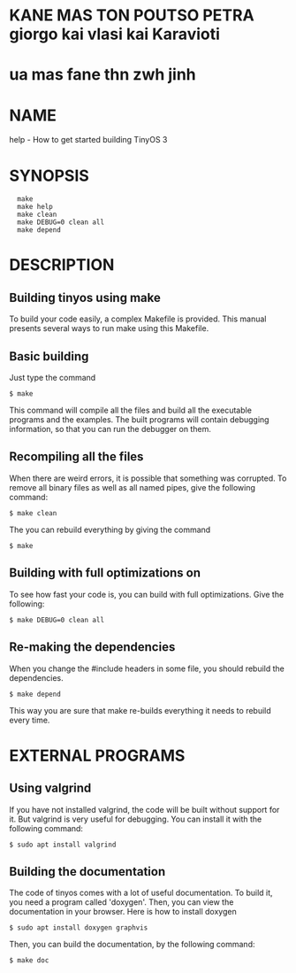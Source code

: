 # KANE MAS TON POUTSO PETRA giorgo kai vlasi kai Karavioti
# ua mas fane thn zwh jinh




# NAME
  help - How to get started building TinyOS 3

# SYNOPSIS
```
  make
  make help
  make clean
  make DEBUG=0 clean all
  make depend
```

# DESCRIPTION

## Building tinyos using make

To build your code easily, a complex Makefile is provided. This manual presents several ways to run 
make using this Makefile.

## Basic building

Just type the command
```
$ make
```
This command will compile all the files and build all the executable programs and the examples.
The built programs will contain debugging information, so that you can run the debugger on them.

## Recompiling all the files

When there are weird errors, it is possible that something was corrupted. To remove all binary files
as well as all named pipes, give the following command:
```
$ make clean
```
The you can rebuild everything by giving the command
```
$ make
```

## Building with full optimizations on

To see how fast your code is, you can build with full optimizations. Give the following:
```
$ make DEBUG=0 clean all
```

## Re-making the dependencies

When you change the \#include headers in some file, you should rebuild the dependencies.
```
$ make depend
```
This way you are sure that make re-builds everything it needs to rebuild every time.

# EXTERNAL PROGRAMS

##  Using valgrind

If you have not installed valgrind, the code will be built without support for it. But valgrind is very
useful for debugging. You can install it with the following command:
```
$ sudo apt install valgrind
```

## Building the documentation

The code of tinyos comes with a lot of useful documentation. To build it, you need a program called
'doxygen'. Then, you can view the documentation in your browser. Here is how to install doxygen
```
$ sudo apt install doxygen graphvis
```
Then, you can build the documentation, by the following command:
```
$ make doc
```

